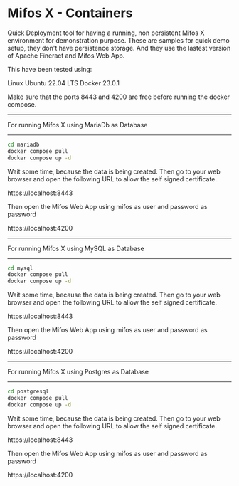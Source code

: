 # Mifos X - Containers

Quick Deployment tool for having a running, non persistent Mifos X environment for demonstration purpose. These are samples for quick demo setup, they don't have persistence storage. And they use the lastest version of Apache Fineract and Mifos Web App. 

This have been tested using:

Linux Ubuntu 22.04 LTS
Docker 23.0.1 

Make sure that the ports 8443 and 4200 are free before running the docker compose.

***********************************************************************************************
For running Mifos X using MariaDb as Database
***********************************************************************************************

```bash
cd mariadb
docker compose pull
docker compose up -d
```
Wait some time, because the data is being created. Then go to your web browser and open the following URL to allow the self signed certificate.

https://localhost:8443

Then open the Mifos Web App using mifos as user and password as password

https://localhost:4200

***********************************************************************************************
For running Mifos X using MySQL as Database
***********************************************************************************************

```bash
cd mysql
docker compose pull
docker compose up -d
```
Wait some time, because the data is being created. Then go to your web browser and open the following URL to allow the self signed certificate.

https://localhost:8443

Then open the Mifos Web App using mifos as user and password as password

https://localhost:4200

***********************************************************************************************
For running Mifos X using Postgres as Database
***********************************************************************************************

```bash
cd postgresql
docker compose pull
docker compose up -d
```
Wait some time, because the data is being created. Then go to your web browser and open the following URL to allow the self signed certificate.

https://localhost:8443

Then open the Mifos Web App using mifos as user and password as password

https://localhost:4200

